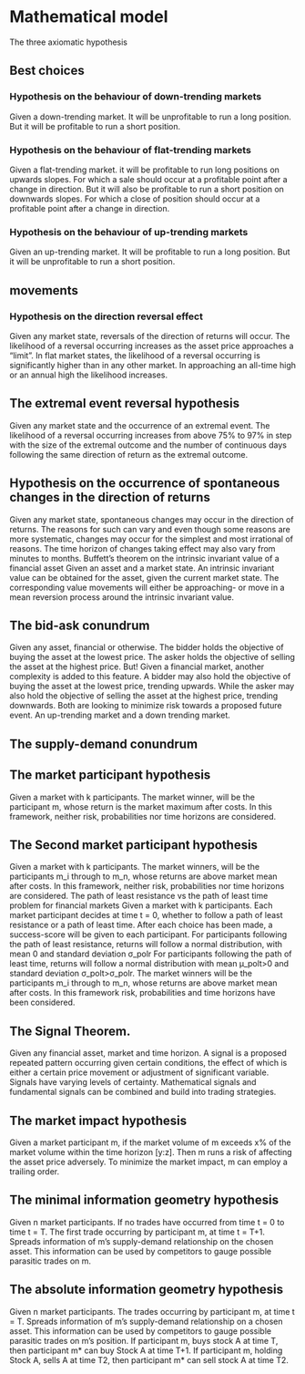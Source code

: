 
# Mathematical model
The three axiomatic hypothesis

## Best choices

### Hypothesis on the behaviour of down-trending markets
Given a down-trending market.
It will be unprofitable to run a long position.
But it will be profitable to run a short position.

### Hypothesis on the behaviour of flat-trending markets
Given a flat-trending market.
it will be profitable to run long positions on upwards slopes.
For which a sale should occur at a profitable point after a change in direction.
But it will also be profitable to run a short position on downwards slopes.
For which a close of position should occur at a profitable point after a change in direction.
### Hypothesis on the behaviour of up-trending markets
Given an up-trending market.
It will be profitable to run a long position.
But it will be unprofitable to run a short position.

## movements

### Hypothesis on the direction reversal effect
Given any market state, reversals of the direction of returns will occur.
The likelihood of a reversal occurring increases as the asset price approaches a “limit”. 
In flat market states, the likelihood of a reversal occurring is significantly higher than in any other market. In approaching an all-time high or an annual high the likelihood increases.

## The extremal event reversal hypothesis
Given any market state and the occurrence of an extremal event.
The likelihood of a reversal occurring increases from above 75% to 97% in step with the size of the extremal outcome and the number of continuous days following the same direction of return as the extremal outcome.

## Hypothesis on the occurrence of spontaneous changes in the direction of returns
Given any market state, spontaneous changes may occur in the direction of returns. 
The reasons for such can vary and even though some reasons are more systematic, changes may occur for the simplest and most irrational of reasons. 
The time horizon of changes taking effect may also vary from minutes to months.
Buffett’s theorem on the intrinsic invariant value of a financial asset
Given an asset and a market state. 
An intrinsic invariant value can be obtained for the asset, given the current market state.
The corresponding value movements will either be approaching- or move in a mean reversion process around the intrinsic invariant value. 

## The bid-ask conundrum
Given any asset, financial or otherwise. 
The bidder holds the objective of buying the asset at the lowest price.
The asker holds the objective of selling the asset at the highest price.
But!
Given a financial market, another complexity is added to this feature.
A bidder may also hold the objective of buying the asset at the lowest price, trending upwards.
While the asker may also hold the objective of selling the asset at the highest price, trending downwards.
Both are looking to minimize risk towards a proposed future event. An up-trending market and a down trending market.

## The supply-demand conundrum

## The market participant hypothesis
Given a market with k participants.
The market winner, will be the participant m, whose return is the market maximum after costs.
In this framework, neither risk, probabilities nor time horizons are considered.

## The Second market participant hypothesis
Given a market with k participants.
The market winners, will be the participants m_i through to m_n, whose returns are above market mean after costs.
In this framework, neither risk, probabilities nor time horizons are considered.
The path of least resistance vs the path of least time problem for financial markets
Given a market with k participants.
Each market participant decides at time t = 0, whether to follow a path of least resistance or a path of least time.
After each choice has been made, a success-score will be given to each participant.
	For participants following the path of least resistance, returns will follow a normal distribution, with mean 0 and standard deviation σ_polr
	For participants following the path of least time, returns will follow a normal distribution with mean μ_polt>0 and standard deviation σ_polt>σ_polr.
The market winners will be the participants m_i through to m_n, whose returns are above market mean after costs.
In this framework risk, probabilities and time horizons have been considered.

## The Signal Theorem.
Given any financial asset, market and time horizon. 
A signal is a proposed repeated pattern occurring given certain conditions, the effect of which is either a certain price movement or adjustment of significant variable.
Signals have varying levels of certainty.
Mathematical signals and fundamental signals can be combined and build into trading strategies.

## The market impact hypothesis
Given a market participant m, if the market volume of m exceeds x% of the market volume within the time horizon [y:z]. Then m runs a risk of affecting the asset price adversely.
To minimize the market impact, m can employ a trailing order.

## The minimal information geometry hypothesis
Given n market participants.
If no trades have occurred from time t = 0 to time t = T. The first trade occurring by participant m, at time t = T+1. Spreads information of m’s supply-demand relationship on the chosen asset.
This information can be used by competitors to gauge possible parasitic trades on m.

## The absolute information geometry hypothesis
Given n market participants.
The trades occurring by participant m, at time t = T. Spreads information of m’s supply-demand relationship on a chosen asset. This information can be used by competitors to gauge possible parasitic trades on m’s position.
	If participant m, buys stock A at time T, then participant m* can buy Stock A at time T+1.
	If participant m, holding Stock A, sells A at time T2, then participant m* can sell stock A at time T2.
